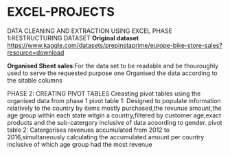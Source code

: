 # EXCEL-PROJECTS
DATA CLEANING  AND EXTRACTION USING EXCEL
PHASE 1:RESTRUCTURING DATASET
**Original dataset**
https://www.kaggle.com/datasets/prepinstaprime/europe-bike-store-sales?resource=download

**Organised Sheet sales**:For the data set to be readable and be thouroughly used to serve the requested purpose one 
                          Organised the data according to the sitable columns



PHASE 2: CREATING PIVOT TABLES 
      Creasting pivot tables using the organised data from phase 1
      pivot table 1: Designed to populate information relatively to the country by items mostly purchased,the revunue amount,the age group within each state witgin a country,filtered by customer age,exact products 
                    and the sub-catergory inclusive of data acoording to gender.
      pivot table 2: Catergorises revenues accumulated from 2012 to 2016,simultaneously calculating the accumulated amount per country   inclusive of which age group had the most revenue        
